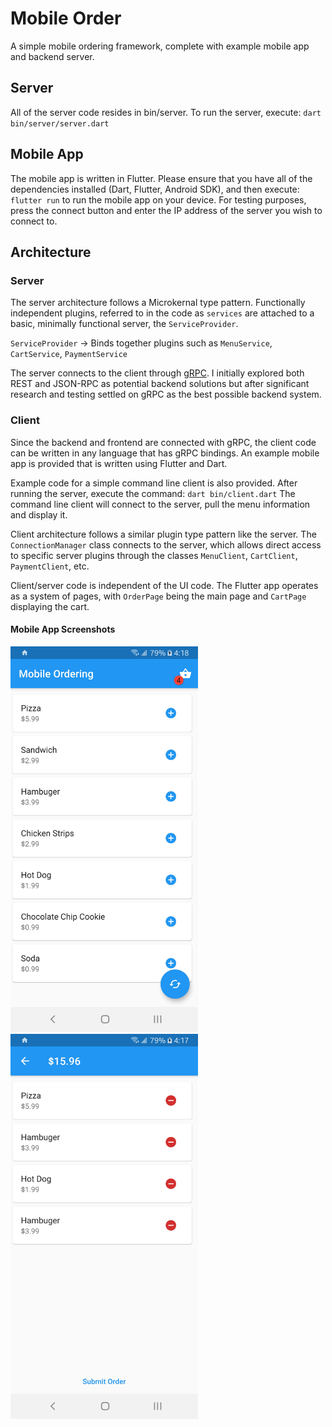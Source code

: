 # Mobile Order
A simple mobile ordering framework, complete with example mobile app and backend server. 

## Server
All of the server code resides in bin/server. To run the server, execute:
`dart bin/server/server.dart`

## Mobile App
The mobile app is written in Flutter. Please ensure that you have all of the dependencies installed (Dart, Flutter, Android SDK),
and then execute:
`flutter run`
to run the mobile app on your device. For testing purposes, press the connect button and enter
the IP address of the server you wish to connect to. 

## Architecture
### Server
The server architecture follows a Microkernal type pattern. Functionally independent plugins, referred to in the code as `services` are attached to a basic, minimally functional server, the `ServiceProvider`.

`ServiceProvider` -> Binds together plugins such as `MenuService`, `CartService`, `PaymentService`

The server connects to the client through [gRPC](https://grpc.io/). I initially explored both REST and JSON-RPC as potential backend solutions but after significant research and testing settled on gRPC as the best possible backend system.

### Client
Since the backend and frontend are connected with gRPC, the client code can be written in any language that has gRPC bindings. An example mobile app is provided that is written using Flutter and Dart. 

Example code for a simple command line client is also provided. After running the server, execute the command:
`dart bin/client.dart`
The command line client will connect to the server, pull the menu information and display it.

Client architecture follows a similar plugin type pattern like the server. The `ConnectionManager` class connects to the server, which allows direct access to specific server plugins through the classes `MenuClient`, `CartClient`, `PaymentClient`, etc.

Client/server code is independent of the UI code. The Flutter app operates as a system of pages, with `OrderPage` being the main page and `CartPage` displaying the cart.

#### Mobile App Screenshots
<img src="screenshots/OrderPage.jpg" width="300"> <img src="screenshots/CartPage.jpg" width="300">
